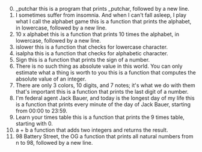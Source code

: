 0. _putchar
this is a program that prints _putchar, followed by a new line.
1. I sometimes suffer from insomnia. And when I can't fall asleep, I play what I call the alphabet game
this is a function that prints the alphabet, in lowercase, followed by a new line.
2. 10 x alphabet
this is a function that prints 10 times the alphabet, in lowercase, followed by a new line.
3. islower
this is  a function that checks for lowercase character.
4. isalpha
this is a function that checks for alphabetic character.
5. Sign
this is a function that prints the sign of a number.
6. There is no such thing as absolute value in this world. You can only estimate what a thing is worth to you
this is a function that computes the absolute value of an integer.
7. There are only 3 colors, 10 digits, and 7 notes; it's what we do with them that's important
this is a function that prints the last digit of a number.
8. I'm federal agent Jack Bauer, and today is the longest day of my life
this is a function that prints every minute of the day of Jack Bauer, starting from 00:00 to 23:59.
9. Learn your times table
this is a function that  prints the 9 times table, starting with 0.
10. a + b
a function that adds two integers and returns the result.
11. 98 Battery Street, the OG
a function that prints all natural numbers from n to 98, followed by a new line.
